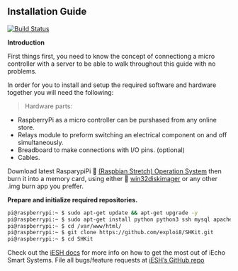 ## Installation Guide ##
[![Build Status](https://travis-ci.org/exploi8/SHKit.svg?branch=master)](https://travis-ci.org/exploi8/SHKit)

**Introduction**

First things first, you need to know the concept of connectiong a micro controller with a server to be able to walk throughout this guide with no problems.

In order for you to install and setup the required software and hardware together you will need the following:

>Hardware parts:

 - RaspberryPi as a micro controller can be purshased from any online store.
 - Relays module to preform switching an electrical component on and off simultaneously.
 - Breadboard to make connections with I/O pins. (optional)
 - Cables.



Download latest RasparypiPi :link: [(Raspbian Stretch) Operation System][Software] then burn it into a memory card, using either :link: [win32diskimager][win32diskimager] or any other .img burn app you preffer.

**Prepare and initialize required repositories.**

```sh
pi@raspberrypi:~ $ sudo apt-get update && apt-get upgrade -y
pi@raspberrypi:~ $ sudo apt-get install python python3 ssh mysql apache2 cmatrix git php7.0
pi@raspberrypi:~ $ cd /var/www/html/
pi@raspberrypi:~ $ git clone https://github.com/exploi8/SHKit.git
pi@raspberrypi:~ $ cd SHKit

```

Check out the [iESH docs][iESH-docs] for more info on how to get the most out of iEcho Smart Systems. File all bugs/feature requests at [iESH’s GitHub repo][iESH-gh]

[iESH-docs]: https://exploi8.github.io/SHKit
[iESH-gh]:   https://github.com/exploi8/SHKit
[Software]: https://downloads.raspberrypi.org/raspbian_full_latest
[win32diskimager]: https://ipool.remotewebaccess.com/wp-content/uploads/2019/03/win32diskimager-1.0.0-install.exe
